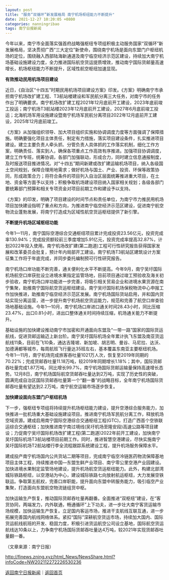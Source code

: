 ```yaml
---
layout: post
title: "服务“双循环”新发展格局 南宁机场枢纽能力不断提升"
date: 2021-12-27 10:20:05 +0800
categories: nanningribao
tags: 南宁日报新闻
---
```

<p>今年以来，南宁市全面落实强首府战略强枢纽专项组积极主动服务国家“双循环”新发展格局，坚决贯彻广西“三大定位”新使命，围绕南宁机场是面向东盟门户枢纽机场的定位，围绕融入西部陆海新通道及南宁临空经济示范区建设，持续加大南宁机场基础设施建设力度，全力推进国际航空货运提质增效，推动南宁国际货邮量高速增长，机场枢纽能力不断提升，区域性航空枢纽加速显现。 </p>
 <p><strong>有效推动民用机场项目建设</strong></p>
 <p>近日，《自治区“十四五”时期民用机场项目建设方案》印发。《方案》明确南宁市承担南宁机场改扩建工程、T3航站楼建设和军民航分离三大任务，对南宁市的任务作出了明确要求。南宁机场改扩建工程2021年12月底前开工建设，2023年底前竣工投运；南宁机场T3航站楼2023年12月底前开工建设，2027年6月底前竣工投运；北海机场军用设施建设暨南宁机场军民航分离项目2022年12月底前开工建设，2025年12月底前竣工。 </p>
 <p>《方案》从加强组织领导、加大项目组织实施和协调调度力度等方面强调了保障措施。明确要强化项目主体责任，制定有力措施，落实项目建设条件，扎实推进项目建设。建立主要负责人牵头抓、分管负责人具体抓的工作落实机制，细化工作方案，明确责任、落实到人，确保各项重点工作高效有序推进。加强项目协调调度，建立工作专班，统筹协调，各部门加强联动，形成合力，同时建立信息通报制度，及时报送项目推进情况。对“十四五”期间新建或改扩建运输机场项目，纳入各级国土空间规划，保障合理用地需求；做好机场与国土、产业、投资、环保等政策协同，形成政策合力；将符合条件的项目列入自治区层面统筹推进重大项目，在土地、资金等方面予以支持；积极争取机场建设项目纳入国家相关规划；各级各部门要统筹部门预算和相关专项资金对项目前期工作和建设予以支持。 </p>
 <p>《方案》的印发，明确了项目建设的时间节点和责任单位，为南宁市力推民用机场项目加快建设指明了重点和方向，为推进南宁临空经济示范区建设，促进南宁航空物流业蓬勃发展，将南宁打造成为区域性航空货运枢纽提供了新引擎。 </p>
 <p><strong>不断提升机场区域枢纽功能</strong></p>
 <p>今年1—11月，南宁国际空港综合交通枢纽项目累计完成投资23.56亿元，投资完成率130.94%；完成投资额较前三季度增加5.91亿元，投资完成率提高32.87%，计划2022年投入使用。南宁机场改扩建(第二跑道)工程可行性研究报告获得国家发展和改革委员会批复，预计年内局部开工建设。南宁机场T3航站区建筑设计方案征集工作将于年底完成，并同步委托编制预可行性研究报告。 </p>
 <p>南宁机场口岸功能不断完善，通关便利化水平不断提高。今年9月，南宁吴圩国际机场航空口岸获批设立进境水果指定监管场地，目前项目通过竣工预验收及海关初步验收，南宁机场口岸功能进一步完善，将吸引相关贸易企业和进境水果货源在南宁集聚，助推南宁国际航空货运枢纽建设。南宁吴圩国际机场保税物流中心申报工作加快推进，助推南宁临空经济示范区发展。南宁机场国际货站启用，并和国内货站实现分离运营，进一步提升南宁机场航空货运能力，规范和完善了航空口岸查验场地基础设施。今年1—10月，南宁机场口岸进口通关时间28.43小时，同比压缩23.47%，出口0.81小时，进出口整体通关时间持续压缩，机场通关能力不断提升。 </p>
 <p>基础设施的加快建设推动南宁市加密和开通面向东盟及“一带一路”国家的国际货运航线，促进货邮运输迈上新台阶。南宁吴圩国际机场全年累计执飞东盟及南亚货运航线11条，目前在飞10条，通达吉隆坡、新加坡、胡志明、曼谷、马尼拉、达沃、加德满都等城市，每周航班飞行量达35班左右，基本覆盖东南亚主要枢纽机场。今年1—11月，南宁机场完成旅客吞吐量1021万人次，恢复至2019年同期的70.22%；完成货邮吞吐量11.18万吨，较2019年同期增长1.18%；其中，国际货邮吞吐量完成1.87万吨，同比增长99.7%，南宁机场国际货邮运输量保持高速增长态势。12月8日，南宁机场国际航空货邮吞吐量达到2万吨，实现了历史性的突破，圆满完成自治区国际货邮吞吐量第一个“翻一番”的战略目标，全年南宁机场国际货邮吞吐量有望达到2.2万吨，南宁航空运输市场逐步恢复。 </p>
 <p><strong>加快建设面向东盟门户枢纽机场</strong></p>
 <p>下一步，强枢纽专项组将持续提升机场枢纽能力建设，提升空港综合服务能力，加快推进一批机场重大基础设施建设项目。推进南宁机场军民航分离工作，释放机场空域资源。建成启用南宁国际空港综合交通枢纽工程(GTC)，打造广西首个空铁联运综合交通枢纽；加快推进南宁南过境线(吴圩机场至隆安段)高速公路等项目建设；力促南宁吴圩国际机场改扩建工程(第二跑道)2022年前开工建设，加快南宁吴圩国际机场T3航站楼项目前期工作。同时，推进智慧空港建设，尽快实施南宁吴圩国际机场T2航站楼行李全流程跟踪系统建设工程，提升机场服务保障水平。 </p>
 <p>建成投产南宁机场国内公共货站二期等项目，完成南宁临空冷链医药物流保障基地项目主体工程，持续推进中国—东盟生鲜产业项目、南宁零公里空港产业园建设。加快进境水果制定监管场地建设，提升机场航空货运枢纽能力。此外，构建北部湾城际铁路枢纽，以空港站为中心，建设城际铁路七向放射航运枢纽，大力发展空铁联运。争取第五航权，完善口岸职能，提升面向东盟中转服务能力，吸引临空产业集聚，打造面向东盟航空物流链组货中枢。 </p>
 <p>加快运输生产恢复，推动国际货邮吞吐量再翻番。全面推进“双枢纽”建设，在“客货协同，两端发力，内外联通，畅通循环”上下功夫，进一步壮大南宁客货运输市场规模，加快运输生产恢复。立足国内客运市场，推进干支航线互联互通，进一步拓展完善国内航线网络体系。紧扣“国际”深耕航空货运市场，持续加大国内、国际货运航线航班的开发、稳固力度，积极引进货运航空公司设立基地，国际航空货运航线达10条以上，力争南宁机场国际货邮吞吐量达4万吨，较2021年实现货邮吞吐量翻一番。</p><p class="em_media">（文章来源：南宁日报）</p>

<http://finews.zning.xyz/html_News/NewsShare.html?infoCode=NW202112272226530236>

[返回南宁日报新闻](//finews.withounder.com/category/nanningribao.html)｜[返回首页](//finews.withounder.com/)